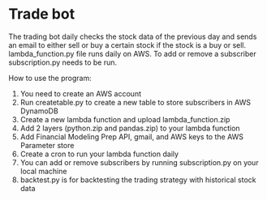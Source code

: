 # Trade bot
The trading bot daily checks the stock data of the previous day and sends an email to either sell or buy a certain stock if the stock is a buy or sell. lambda_function.py file runs daily on AWS. To add or remove a subscriber subscription.py needs to be run.

How to use the program:
1. You need to create an AWS account
2. Run createtable.py to create a new table to store subscribers in AWS DynamoDB
3. Create a new lambda function and upload lambda_function.zip
4. Add 2 layers (python.zip and pandas.zip) to your lambda function
5. Add Financial Modeling Prep API, gmail, and AWS keys to the AWS Parameter store
6. Create a cron to run your lambda function daily
7. You can add or remove subscribers by running subscription.py on your local machine
8. backtest.py is for backtesting the trading strategy with historical stock data
